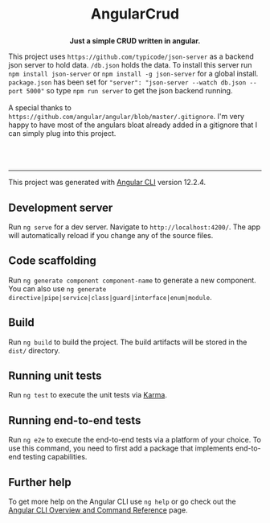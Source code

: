 # <p style="text-align: center;">AngularCrud</p>

**<p style="text-align: center;">Just a simple CRUD written in angular.</p>**

This project uses `https://github.com/typicode/json-server` as a backend json server to hold data. `/db.json` holds the data. To install this server run `npm install json-server` or `npm install -g json-server` for a global install. `package.json` has been set for `"server": "json-server --watch db.json --port 5000"` so type `npm run server` to get the json backend running.<br><br>
A special thanks to `https://github.com/angular/angular/blob/master/.gitignore`. I'm very happy to have most of the angulars bloat already added in a gitignore that I can simply plug into this project.<br><br><br><br>
***

This project was generated with [Angular CLI](https://github.com/angular/angular-cli) version 12.2.4.

## Development server

Run `ng serve` for a dev server. Navigate to `http://localhost:4200/`. The app will automatically reload if you change any of the source files.

## Code scaffolding

Run `ng generate component component-name` to generate a new component. You can also use `ng generate directive|pipe|service|class|guard|interface|enum|module`.

## Build

Run `ng build` to build the project. The build artifacts will be stored in the `dist/` directory.

## Running unit tests

Run `ng test` to execute the unit tests via [Karma](https://karma-runner.github.io).

## Running end-to-end tests

Run `ng e2e` to execute the end-to-end tests via a platform of your choice. To use this command, you need to first add a package that implements end-to-end testing capabilities.

## Further help

To get more help on the Angular CLI use `ng help` or go check out the [Angular CLI Overview and Command Reference](https://angular.io/cli) page.
